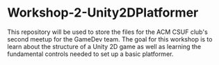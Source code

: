 # Workshop-2-Unity2DPlatformer
This repository will be used to store the files for the ACM CSUF club's second meetup for the GameDev team. The goal for this workshop is to learn about the structure of a Unity 2D game as well as learning the fundamental controls needed to set up a basic platformer.
